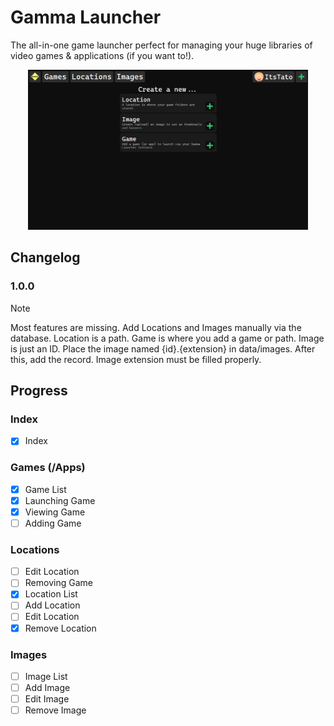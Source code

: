 # Gamma Launcher
The all-in-one game launcher perfect for managing your huge libraries of video games & applications (if you want to!).

<div align="center">
	<img src="GammaShowcase.png" alt="Showcase picture" height="256">
</div>

## Changelog
### 1.0.0
> [!NOTE]
> Most features are missing. Add Locations and Images manually via the database. Location is a path. Game is where you add a game or path. Image is just an ID. Place the image named {id}.{extension} in data/images. After this, add the record. Image extension must be filled properly.

## Progress
### Index
- [x] Index

### Games (/Apps)
- [x] Game List
- [x] Launching Game
- [x] Viewing Game
- [ ] Adding Game

### Locations
- [ ] Edit Location
- [ ] Removing Game
- [x] Location List
- [ ] Add Location
- [ ] Edit Location
- [x] Remove Location

### Images
- [ ] Image List
- [ ] Add Image
- [ ] Edit Image
- [ ] Remove Image
